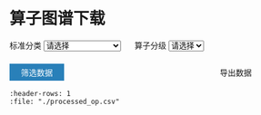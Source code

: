 # 算子图谱下载


<a>
  <label for="field1-select">标准分类</label>
  <select id="field1-select">
    <option value="">请选择</option>
    <option value="Convolution">Convolution</option>
    <option value="Linear">Linear</option>
    <option value="Pooling">Pooling</option>
    <option value="Pad">Pad</option>
    <option value="Loss">Loss</option>
    <option value="Norm">Norm</option>
    <option value="Activation">Activation</option>
    <option value="Dropout">Dropout</option>
    <option value="Interpolate">Interpolate</option>
    <option value="BLAS">BLAS</option>
    <option value="Linalg">Linalg</option>
    <option value="Permute">Permute</option>
    <option value="View">View</option>
    <option value="Advanced Indexing">Advanced Indexing</option>
    <option value="Distribution">Distribution</option>
    <option value="Sort">Sort</option>
    <option value="Element-wise">Element-wise</option>
    <option value="Broadcast">Broadcast</option>
    <option value="Reduce">Reduce</option>
    <option value="Composite">Composite</option>
    <option value="Misc">Misc</option>
  </select>
</a>

<a>
  <label for="field2-select">算子分级</label>
  <select id="field2-select">
    <option value="">请选择</option>
    <option value="P0">P0</option>
    <option value="P1">P1</option>
    <option value="P2">P2</option>
  </select>
</a>


<a>
<button id="filter-button" class="button">筛选数据</button>
</a>

<a href="../../../../doc/Operators/operators.xlsx" target="_blank" class="button" onclick="showConfirmation(event)">
  导出数据
</a>

<style>
/* 设置下拉菜单和筛选按钮的外观 */
#field2-select {
  margin-right: 20px;
  margin-bottom: 20px;
}

#field1-select {
  margin-right: 20px;
}

#filter-button {
  background-color: #2980b9;
  color: white;
   /* -webkit-transition-duration: 0.4s; /* Safari */
  /* transition-duration: 0.4s;  */ 

  margin-right: 250px;
  border: none;
}
#filter-button:hover {
  
}
label{
  border: none;
}
.button {
  -webkit-transition-duration: 0.4s; /* Safari */
  transition-duration: 0.4s; 
  /* background-color: #2980b9;
  color: white; */
  border: none;
  padding: 5px 20px;
  text-align: center;
  text-decoration: none;
  display: inline-block;
  font-size: 14px;
  margin: 2px 0px;
  cursor: pointer;
}
.button:hover{
  background-color: #2980b9;
  color: white;
}

 


</style>


```{csv-table}
:header-rows: 1
:file: "./processed_op.csv"
```

<style>
table {
  table-layout: auto;
  width: 100%;
}

th,
td {
  text-align: left;
}

/* 设置表头单元格的最小宽度 */
th {
  white-space: nowrap;
  min-width: 150px;
  font-weight: bold;
  font-family: Arial, Helvetica, sans-serif;
  vertical-align: middle; /* 文字垂直居中 */
}

/* 设置表格内容单元格的最小宽度 */
td {
  white-space: nowrap;
  min-width: 150px;
}
</style>
